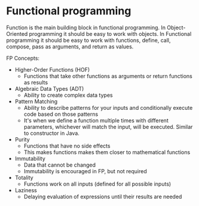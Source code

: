 # Functional programming

Function is the main building block in functional programming. In Object-Oriented programming it should be easy to work with objects. In Functional programming it should be easy to work with functions, define, call, compose, pass as arguments, and return as values.

FP Concepts:

- Higher-Order Functions (HOF)
    - Functions that take other functions as arguments or return functions as results
- Algebraic Data Types (ADT)
    - Ability to create complex data types
- Pattern Matching
    - Ability to describe patterns for your inputs and conditionally execute code based on those patterns
    - It's when we define a function multiple times with different parameters, whichever will match the input, will be executed. Similar to constructor in Java.
- Purity
    - Functions that have no side effects
    - This makes functions makes them closer to mathematical functions
- Immutability
    - Data that cannot be changed
    - Immutability is encouraged in FP, but not required
- Totality
    - Functions work on all inputs (defined for all possible inputs)
- Laziness
    - Delaying evaluation of expressions until their results are needed